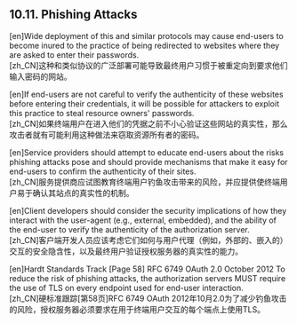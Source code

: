 ## 10.11. Phishing Attacks  

[en]Wide deployment of this and similar protocols may cause end-users to become inured to the practice of being redirected to websites where they are asked to enter their passwords.  
[zh_CN]这种和类似协议的广泛部署可能导致最终用户习惯于被重定向到要求他们输入密码的网站。  
  

[en]If end-users are not careful to verify the authenticity of these websites before entering their credentials, it will be possible for attackers to exploit this practice to steal resource owners' passwords.  
[zh_CN]如果终端用户在进入他们的凭据之前不小心验证这些网站的真实性，那么攻击者就有可能利用这种做法来窃取资源所有者的密码。  
  

[en]Service providers should attempt to educate end-users about the risks phishing attacks pose and should provide mechanisms that make it easy for end-users to confirm the authenticity of their sites.  
[zh_CN]服务提供商应试图教育终端用户钓鱼攻击带来的风险，并应提供使终端用户易于确认其站点的真实性的机制。  
  

[en]Client developers should consider the security implications of how they interact with the user-agent (e.g., external, embedded), and the ability of the end-user to verify the authenticity of the authorization server.  
[zh_CN]客户端开发人员应该考虑它们如何与用户代理（例如，外部的、嵌入的）交互的安全隐含性，以及最终用户验证授权服务器的真实性的能力。  
  

[en]Hardt Standards Track [Page 58] RFC 6749 OAuth 2.0 October 2012 To reduce the risk of phishing attacks, the authorization servers MUST require the use of TLS on every endpoint used for end-user interaction.  
[zh_CN]硬标准跟踪[第58页]RFC 6749 OAuth 2012年10月2.0为了减少钓鱼攻击的风险，授权服务器必须要求在用于终端用户交互的每个端点上使用TLS。  
  



